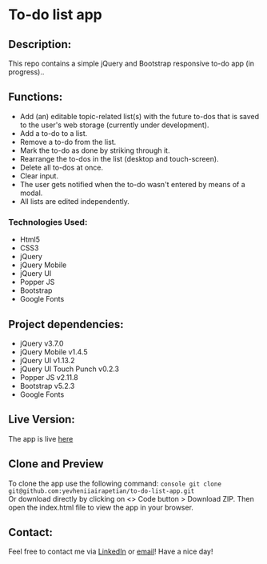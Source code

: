 # To-do list app

## Description:
This repo contains a simple jQuery and Bootstrap responsive to-do app (in progress)..
## Functions:
- Add (an) editable topic-related list(s) with the future to-dos that is saved to the user's web storage (currently under development).
- Add a to-do to a list.
- Remove a to-do from the list.
- Mark the to-do as done by striking through it.
- Rearrange the to-dos in the list (desktop and touch-screen).
- Delete all to-dos at once.
- Clear input.
- The user gets notified when the to-do wasn't entered by means of a modal.
- All lists are edited independently.
### Technologies Used:
- Html5
- CSS3
- jQuery
- jQuery Mobile
- jQuery UI
- Popper JS
- Bootstrap
- Google Fonts

## Project dependencies:
- jQuery v3.7.0
- jQuery Mobile v1.4.5
- jQuery UI v1.13.2
- jQuery UI Touch Punch v0.2.3
- Popper JS v2.11.8
- Bootstrap v5.2.3
- Google Fonts
## Live Version:
The app is live [here](https://yevheniiairapetian.github.io/to-do-list-app/)

## Clone and Preview
To clone the app use the following command:
```console git clone git@github.com:yevheniiairapetian/to-do-list-app.git```  
Or download directly by clicking on <> Code button > Download ZIP. Then open the index.html file to view the app in your browser.
## Contact:
Feel free to contact me via [LinkedIn](https://www.linkedin.com/in/yevhenii-airapetian/) or [email](mailto:sonkozhenia11@gmail.com)! 
Have a nice day!


